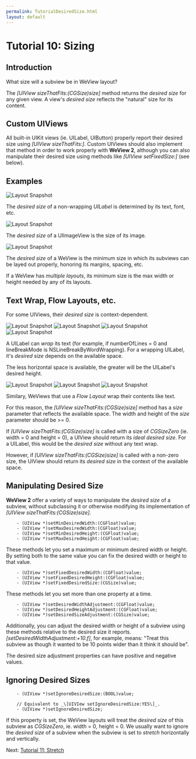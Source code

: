 ```yaml
---
permalink: TutorialDesiredSize.html
layout: default
---
```


# Tutorial 10: Sizing


<!-- TEMPLATE START -->

## Introduction

What size will a subview be in WeView layout?

The _\[UIView sizeThatFits:(CGSize)size\]_ method returns the _desired size_ for any given view.  A view's _desired size_ reflects the "natural" size for its content.

## Custom UIViews

All built-in UIKit views (ie. UILabel, UIButton) properly report their desired size using _\[UIView sizeThatFits:\]_.  Custom UIViews should also implement that method in order to work properly with **WeView 2**, although you can also manipulate their desired size using methods like _\[UIView setFixedSize:\]_ (see below).

## Examples

![Layout Snapshot](images/snapshot-DA93EC7C-4F70-4ED7-BDBE-8A59653911FA-27667-0006BEA3B59FF297-0.png)

The _desired size_ of a non-wrapping _UILabel_ is determined by its text, font, etc.

![Layout Snapshot](images/snapshot-833C1973-01D5-46B5-B5D9-336ECFB27C2E-27936-0006BED475482CF7-0.png)

The _desired size_ of a UIImageView is the size of its image.

![Layout Snapshot](images/snapshot-D6C32D2A-FAD5-4C82-A0CB-B2EBDEC05D6A-24400-0006B8654F081079-0.png)

The _desired size_ of a WeView is the minimum size in which its subviews can be layed out properly, honoring its margins, spacing, etc.  

If a WeView has _multiple layouts_, its minimum size is the max width or height needed by any of its layouts.

## Text Wrap, Flow Layouts, etc.

For some UIViews, their _desired size_ is context-dependent.  

![Layout Snapshot](images/snapshot-54DD17C9-F409-4FCB-AAAF-E3B24C309433-28210-0006BF4AD6A66AE5-0.png)
![Layout Snapshot](images/snapshot-54DD17C9-F409-4FCB-AAAF-E3B24C309433-28210-0006BF4AD6A66AE5-1.png)
![Layout Snapshot](images/snapshot-54DD17C9-F409-4FCB-AAAF-E3B24C309433-28210-0006BF4AD6A66AE5-2.png)
![Layout Snapshot](images/snapshot-54DD17C9-F409-4FCB-AAAF-E3B24C309433-28210-0006BF4AD6A66AE5-3.png)

A UILabel can _wrap_ its text (for example, if numberOfLines = 0 and lineBreakMode is NSLineBreakByWordWrapping).  For a wrapping UILabel, it's _desired size_ depends on the available space.  

The less horizontal space is available, the greater will be the UILabel's desired height.

![Layout Snapshot](images/snapshot-68DF0B1C-EB1C-4ABB-A1B8-D10AECD47082-29621-0006C114C564175B-0.png)
![Layout Snapshot](images/snapshot-68DF0B1C-EB1C-4ABB-A1B8-D10AECD47082-29621-0006C114C564175B-1.png)
![Layout Snapshot](images/snapshot-68DF0B1C-EB1C-4ABB-A1B8-D10AECD47082-29621-0006C114C564175B-2.png)

Similary, WeViews that use a _Flow Layout_ wrap their contents like text.

For this reason, the _\[UIView sizeThatFits:(CGSize)size\]_ method has a _size_ parameter that reflects the available space. The width and height of the _size_ parameter should be >= 0.

If _\[UIView sizeThatFits:(CGSize)size\]_ is called with a size of _CGSizeZero_ (ie. width = 0 and height = 0), a UIView should return its _ideal desired size_.  For a UILabel, this would be the _desired size_ without any text wrap.

However, if _\[UIView sizeThatFits:(CGSize)size\]_ is called with a non-zero size, the UIView should return its _desired size_ in the context of the available space.


## Manipulating Desired Size

**WeView 2** offer a variety of ways to manipulate the _desired size_ of a subview, without subclassing it or otherwise modifying its implementation of _\[UIView sizeThatFits:(CGSize)size\]_.

		- (UIView *)setMinDesiredWidth:(CGFloat)value;
		- (UIView *)setMaxDesiredWidth:(CGFloat)value;
		- (UIView *)setMinDesiredHeight:(CGFloat)value;
		- (UIView *)setMaxDesiredHeight:(CGFloat)value;

These methods let you set a maximum or minimum desired width or height.  By setting both to the same value you can fix the desired width or height to that value.

		- (UIView *)setFixedDesiredWidth:(CGFloat)value;
		- (UIView *)setFixedDesiredHeight:(CGFloat)value;
		- (UIView *)setFixedDesiredSize:(CGSize)value;

These methods let you set more than one property at a time.  

		- (UIView *)setDesiredWidthAdjustment:(CGFloat)value;
		- (UIView *)setDesiredHeightAdjustment:(CGFloat)value;
		- (UIView *)setDesiredSizeAdjustment:(CGSize)value;

Additionally, you can adjust the desired width or height of a subview using these methods relative to the desired size it reports.  _\[setDesiredWidthAdjustment:+10.f\]_, for example, means: "Treat this subview as though it wanted to be 10 points wider than it think it should be".

The desired size adjustment properties can have positive and negative values.

## Ignoring Desired Sizes

		- (UIView *)setIgnoreDesiredSize:(BOOL)value;

		// Equivalent to _\[UIVIew setIgnoreDesiredSize:YES\]_.
		- (UIView *)setIgnoreDesiredSize;

If this property is set, the WeView layouts will treat the _desired size_ of this subview as _CGSizeZero_, ie. width = 0, height = 0.  We usually want to ignore the _desired size_ of a subview when the subview is set to _stretch_ horizontally and vertically.



<!-- TEMPLATE END -->

<p class="nextLink">Next:  <a href="TutorialStretch.html">Tutorial 11: Stretch</a></p>
